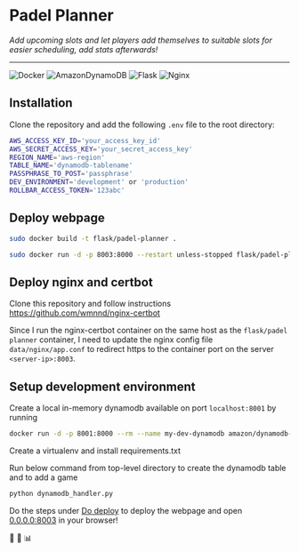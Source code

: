 # Padel Planner
*Add upcoming slots and let players add themselves to suitable slots for easier scheduling, add stats afterwards!*

---

![Docker](https://img.shields.io/badge/docker-%230db7ed.svg?style=for-the-badge&logo=docker&logoColor=white)
![AmazonDynamoDB](https://img.shields.io/badge/Amazon%20DynamoDB-4053D6?style=for-the-badge&logo=Amazon%20DynamoDB&logoColor=white)
![Flask](https://img.shields.io/badge/flask-%23000.svg?style=for-the-badge&logo=flask&logoColor=white)
![Nginx](https://img.shields.io/badge/nginx-%23009639.svg?style=for-the-badge&logo=nginx&logoColor=white)

## Installation
Clone the repository and add the following `.env` file to the root directory:


```bash
AWS_ACCESS_KEY_ID='your_access_key_id'
AWS_SECRET_ACCESS_KEY='your_secret_access_key'
REGION_NAME='aws-region'
TABLE_NAME='dynamodb-tablename'
PASSPHRASE_TO_POST='passphrase'
DEV_ENVIRONMENT='development' or 'production'
ROLLBAR_ACCESS_TOKEN='123abc'
```

## <a name="title1"></a> Deploy webpage
```bash
sudo docker build -t flask/padel-planner .
```
```bash
sudo docker run -d -p 8003:8000 --restart unless-stopped flask/padel-planner
```


## Deploy nginx and certbot

Clone this repository and follow instructions
https://github.com/wmnnd/nginx-certbot

Since I run the nginx-certbot container on the same host as the `flask/padel planner` container, I need to update the
nginx config file `data/nginx/app.conf` to redirect https to the container port on the server `<server-ip>:8003`.

## Setup development environment

Create a local in-memory dynamodb available on port `localhost:8001` by running
```bash
docker run -d -p 8001:8000 --rm --name my-dev-dynamodb amazon/dynamodb-local
```

Create a virtualenv and install requirements.txt

Run below command from top-level directory to create the dynamodb table and to add a game
```python
python dynamodb_handler.py
```

Do the steps under [Do deploy](#title1) to deploy the webpage and open [0.0.0.0:8003](http://0.0.0.0:8003/) in your browser!

:tennis: :calendar: :bar_chart:
